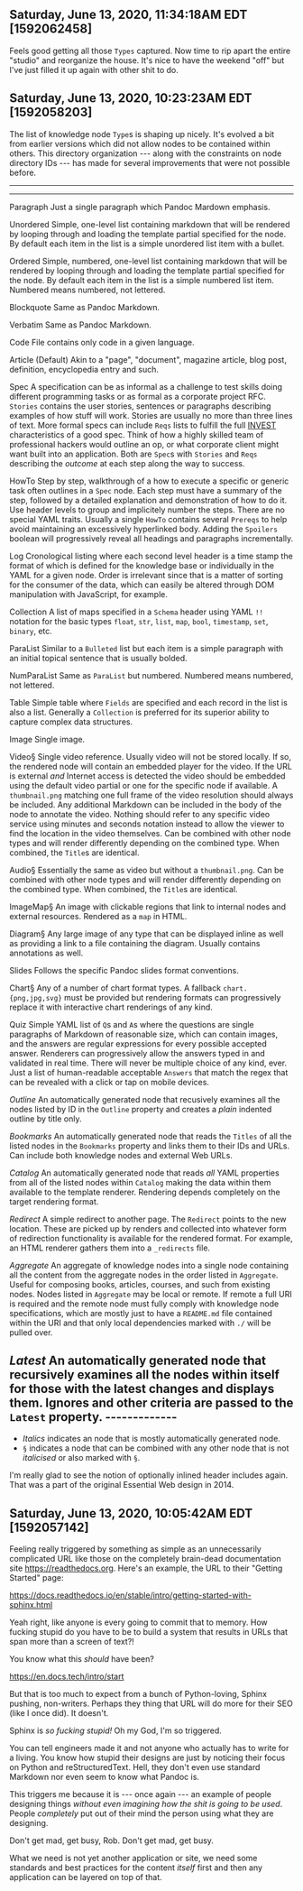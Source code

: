 ## Saturday, June 13, 2020, 11:34:18AM EDT [1592062458]

Feels good getting all those `Types` captured. Now time to rip apart the
entire "studio" and reorganize the house. It's nice to have the weekend
"off" but I've just filled it up again with other shit to do.

## Saturday, June 13, 2020, 10:23:23AM EDT [1592058203]

The list of knowledge node `Type`s is shaping up nicely. It's evolved a
bit from earlier versions which did not allow nodes to be contained
within others. This directory organization --- along with the
constraints on node directory IDs --- has made for several improvements
that were not possible before.

-------------
--------------------------------------------------------------------------------------

 Paragraph     Just a single paragraph which Pandoc Mardown emphasis.

 Unordered     Simple, one-level list containing markdown that will be
 rendered by looping through and loading the template partial specified
 for the node. By default each item in the list is a simple unordered
 list item with a bullet.

 Ordered       Simple, numbered, one-level list containing markdown that
 will be rendered by looping through and loading the template partial
 specified for the node. By default each item in the list is a simple
 numbered list item. Numbered means numbered, not lettered.

 Blockquote    Same as Pandoc Markdown.

 Verbatim      Same as Pandoc Markdown.

 Code          File contains only code in a given language.

 Article       (Default) Akin to a "page", "document", magazine article,
 blog post, definition, encyclopedia entry and such.

 Spec          A specification can be as informal as a challenge to test
 skills doing different programming tasks or as formal as a corporate
 project RFC. `Stories` contains the user stories, sentences or
 paragraphs describing examples of how stuff will work. Stories are
 usually no more than three lines of text. More formal specs can include
 `Reqs` lists to fulfill the full
 [INVEST](https://scrumandkanban.co.uk/what-makes-a-good-user-story/)
 characteristics of a good spec. Think of how a highly skilled team of
 professional hackers would outline an op, or what corporate client
 might want built into an application. Both are `Spec`s with `Stories`
 and `Reqs` describing the *outcome* at each step along the way to
 success.

 HowTo         Step by step, walkthrough of a how to execute a specific
 or generic task often outlines in a `Spec` node. Each step must have a
 summary of the step, followed by a detailed explanation and
 demonstration of how to do it. Use header levels to group and
 implicitely number the steps. There are no special YAML traits. Usually
 a single `HowTo` contains several `Prereqs` to help avoid maintaining
 an excessively hyperlinked body. Adding the `Spoilers` boolean will
 progressively reveal all headings and paragraphs incrementally.
 
 Log           Cronological listing where each second level header is a
 time stamp the format of which is defined for the knowledge base or
 individually in the YAML for a given node. Order is irrelevant since
 that is a matter of sorting for the consumer of the data, which can
 easily be altered through DOM manipulation with JavaScript, for
 example.

 Collection    A list of maps specified in a `Schema` header using YAML
 `!!` notation for the basic types `float`, `str`, `list`, `map`,
 `bool`, `timestamp`, `set`, `binary`, etc.

 ParaList      Similar to a `Bulleted` list but each item is a simple
 paragraph with an initial topical sentence that is usually bolded.

 NumParaList   Same as `ParaList` but numbered. Numbered means numbered,
 not lettered.

 Table         Simple table where `Fields` are specified and each record
 in the list is also a list. Generally a `Collection` is preferred for
 its superior ability to capture complex data structures.

 Image         Single image.

 Video§        Single video reference. Usually video will not be stored
 locally. If so, the rendered node will contain an embedded player for
 the video. If the URL is external *and* Internet access is detected the
 video should be embedded using the default video partial or one for the
 specific node if available. A `thumbnail.png` matching one full frame
 of the video resolution should always be included. Any additional
 Markdown can be included in the body of the node to annotate the video.
 Nothing should refer to any specific video service using minutes and
 seconds notation instead to allow the viewer to find the location in
 the video themselves. Can be combined with other node types and will
 render differently depending on the combined type. When combined, the
 `Title`s are identical.

 Audio§        Essentially the same as video but without a
 `thumbnail.png`. Can be combined with other node types and will render
 differently depending on the combined type. When combined, the `Title`s
 are identical.

 ImageMap§      An image with clickable regions that link to internal
 nodes and external resources. Rendered as a `map` in HTML.

 Diagram§      Any large image of any type that can be displayed inline
 as well as providing a link to a file containing the diagram. Usually
 contains annotations as well.

 Slides        Follows the specific Pandoc slides format conventions.

 Chart§        Any of a number of chart format types. A fallback
 `chart.{png,jpg,svg}` must be provided but rendering formats can
 progressively replace it with interactive chart renderings of any kind.

 Quiz          Simple YAML list of `Q`s and `A`s where the questions are
 single paragraphs of Markdown of reasonable size, which can contain
 images, and the answers are regular expressions for every possible
 accepted answer. Renderers can progressively allow the answers typed in
 and validated in real time. There will never be multiple choice of any
 kind, ever. Just a list of human-readable acceptable `Answers` that
 match the regex that can be revealed with a click or tap on mobile
 devices.

 *Outline*     An automatically generated node that recusively examines
 all the nodes listed by ID in the `Outline` property and creates a
 *plain* indented outline by title only.

 *Bookmarks*   An automatically generated node that reads the `Titles`
 of all the listed nodes in the `Bookmarks` property and links them to
 their IDs and URLs. Can include both knowledge nodes and external Web
 URLs.

 *Catalog*     An automatically generated node that reads *all* YAML
 properties from all of the listed nodes within `Catalog` making the
 data within them available to the template renderer. Rendering depends
 completely on the target rendering format.

 *Redirect*    A simple redirect to another page. The `Redirect` points
 to the new location. These are picked up by renders and collected into
 whatever form of redirection functionality is available for the
 rendered format. For example, an HTML renderer gathers them into a
 `_redirects` file.

 *Aggregate*   An aggregate of knowledge nodes into a single node
 containing all the content from the aggregate nodes in the order listed
 in `Aggregate`. Useful for composing books, articles, courses, and such
 from existing nodes. Nodes listed in `Aggregate` may be local or
 remote. If remote a full URI is required and the remote node must fully
 comply with knowledge node specifications, which are mostly just to
 have a `README.md` file contained within the URI and that only local
 dependencies marked with `./` will be pulled over.

 *Latest*      An automatically generated node that recursively examines
 all the nodes within itself for those with the latest changes and
 displays them. Ignores and other criteria are passed to the `Latest`
 property. -------------
 --------------------------------------------------------------------------------------

* *Italics* indicates an node that is mostly automatically generated
node.
* `§` indicates a node that can be combined with any other node that is
not *italicised* or also marked with `§`.

I'm really glad to see the notion of optionally inlined header includes
again. That was a part of the original Essential Web design in 2014.

## Saturday, June 13, 2020, 10:05:42AM EDT [1592057142]

Feeling really triggered by something as simple as an unnecessarily
complicated URL like those on the completely brain-dead documentation
site <https://readthedocs.org>. Here's an example, the URL to their
"Getting Started" page: 

<https://docs.readthedocs.io/en/stable/intro/getting-started-with-sphinx.html>

Yeah right, like anyone is every going to commit that to memory. How
fucking stupid do you have to be to build a system that results in URLs
that span more than a screen of text?!

You know what this *should* have been?

<https://en.docs.tech/intro/start>

But that is too much to expect from a bunch of Python-loving, Sphinx
pushing, non-writers. Perhaps they thing that URL will do more for their
SEO (like I once did). It doesn't.

Sphinx is *so fucking stupid!* Oh my God, I'm so triggered. 

You can tell engineers made it and not anyone who actually has to write
for a living. You know how stupid their designs are just by noticing
their focus on Python and reStructuredText. Hell, they don't even use
standard Markdown nor even seem to know what Pandoc is.

This triggers me because it is --- once again --- an example of people
designing things *without even imagining how the shit is going to be
used*. People *completely* put out of their mind the person using what
they are designing.

Don't get mad, get busy, Rob. Don't get mad, get busy.

What we need is not yet another application or site, we need some
standards and best practices for the content *itself* first and then any
application can be layered on top of that.


